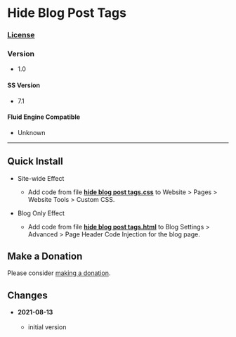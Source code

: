 # Hide Blog Post Tags

### [License][99]

### Version

  * 1.0

#### SS Version

  * 7.1

#### Fluid Engine Compatible

  * Unknown

---

## Quick Install

* Site-wide Effect

  * Add code from file
    **[hide blog post tags.css](hide%20blog%20post%20tags.css#L1)**
    to Website > Pages > Website Tools > Custom CSS.
    
* Blog Only Effect

  * Add code from file
    **[hide blog post tags.html](hide%20blog%20post%20tags.html#L1)**
    to Blog Settings > Advanced > Page Header Code Injection for the blog page.

## Make a Donation

Please consider
[making a donation](https://github.com/tomsWebConsulting/twcsl#make-a-donation).

## Changes

<!-- * **2021-07-01**
<br><br>
  * added code to change read more link
  * use twcsl
  * bumped version to 0.1d2
  <br><br -->
* **2021-08-13**
<br><br>
  * initial version

[99]: https://github.com/tomsWebConsulting/twcsl/blob/main/LICENSE.txt#L1
